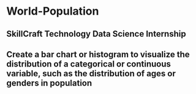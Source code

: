 # World-Population

## SkillCraft Technology Data Science Internship 

## Create a bar chart or histogram to visualize the distribution of a categorical or continuous variable, such as the distribution of ages or genders in population
